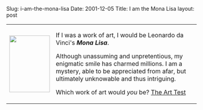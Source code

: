 Slug: i-am-the-mona-lisa
Date: 2001-12-05
Title: I am the Mona Lisa
layout: post

<table><tr><td><img alt="" height="151" src="http://www.physics.usyd.edu.au/~mar/tests/art/monalisa.jpg" width="107" /></td><td><p>If I was a work of art, I would be Leonardo da Vinci&#39;s <b><i>Mona Lisa</i></b>.</p><p> Although unassuming and unpretentious, my enigmatic smile has charmed millions. I am a mystery, able to be appreciated from afar, but ultimately unknowable and thus intriguing.</p><p>Which work of art would <i>you</i> be? <a href="http://www.physics.usyd.edu.au/~mar/tests/art/">The Art Test</a></p></td></tr></table>
